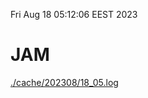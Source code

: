 Fri Aug 18 05:12:06 EEST 2023
# JAM
<a href='./cache/202308/18_05.log'>./cache/202308/18_05.log</a>
